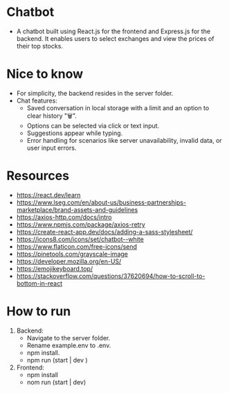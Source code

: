 # Chatbot
- A chatbot built using React.js for the frontend and Express.js for the backend. It enables users to select exchanges and view the prices of their top stocks.

# Nice to know
- For simplicity, the backend resides in the server folder.
- Chat features:
  - Saved conversation in local storage with a limit and an option to clear history "🗑️".
  - Options can be selected via click or text input.
  - Suggestions appear while typing.
  - Error handling for scenarios like server unavailability, invalid data, or user input errors.
 
# Resources
- https://react.dev/learn
- https://www.lseg.com/en/about-us/business-partnerships-marketplace/brand-assets-and-guidelines
- https://axios-http.com/docs/intro
- https://www.npmjs.com/package/axios-retry
- https://create-react-app.dev/docs/adding-a-sass-stylesheet/
- https://icons8.com/icons/set/chatbot--white
- https://www.flaticon.com/free-icons/send
- https://pinetools.com/grayscale-image
- https://developer.mozilla.org/en-US/
- https://emojikeyboard.top/
- https://stackoverflow.com/questions/37620694/how-to-scroll-to-bottom-in-react

# How to run
1. Backend:
   - Navigate to the server folder.
   - Rename example.env to .env.
   - npm install.
   - npm run (start | dev )
2. Frontend:
   - npm install
   - nom run (start | dev)
